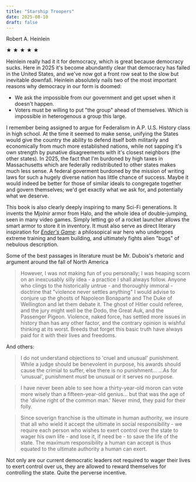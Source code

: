 ```yaml
---
title: "Starship Troopers"
date: 2025-08-10
draft: false
---
```


Robert A. Heinlein

&#9733; &#9733; &#9733; &#9733; &#9733;

Heinlein really had it it for democracy, which is great because democracy sucks. Here in 2025 it's become abundantly clear that democracy has failed in the United States, and we've now got a front row seat to the slow but inevitable downfall. Heinlein absolutely nails two of the most important reasons why democracy in our form is doomed:

- We ask the impossible from our government and get upset when it doesn't happen.
- Voters must be willing to put "the group" ahead of themselves. Which is impossible in heterogenous a group this large.

I remember being assigned to argue for Federalism in A.P. U.S. History class in high school. At the time it seemed to make sense, unifying the States would give the country the ability to defend itself both militarily and economically from much more established nations, while not sapping it's own strength by punative disagreements with it's closest neighbors (the other states). In 2025, the fact that I'm burdoned by high taxes in Massachusetts which are federally redistributed to other states makes much less sense. A federal goverment burdoned by the mission of writing laws for such a hugely diverse nation has little chance of success. Maybe it would indeed be better for those of similar ideals to congregate together and govern themselves; we'd get exactly what we ask for, and potentially what we deserve.

This book is also clearly deeply inspiring to many Sci-Fi generations. It invents the Mjolnir armor from Halo, and the whole idea of double-jumping, seen in many video games. Simply letting go of a rocket launcher allows the smart armor to store it in inventory. It must also serve as direct literary inspiration for [_Ender's Game_](https://vjacek.github.io/book-reviews/2022-9-3-enders-game/): a philosopical war hero who undergoes extreme training and team building, and ultimately fights alien "bugs" of nebulous description.

Some of the best passages in literature must be Mr. Dubois's rhetoric and argument around the fall of North America

> However, I was not making fun of you personally; I was heaping scorn on an inexcusably silly idea - a practice I shall always follow. Anyone who clings to the historically untrue - and thoroughly immoral - doctrine that "violence never settles anything" I would advise to conjure up the ghosts of Napoleon Bonaparte and The Duke of Wellington and let them debate it. The ghost of Hitler could referee, and the jury might well be the Dodo, the Great Auk, and the Passenger Pigeon. Violence, naked force, has settled more issues in history than has any other factor, and the contrary opinion is wishful thinking at its worst. Breeds that forget this basic truth have always paid for it with their lives and freedoms.

And others:

> I do not understand objections to 'cruel and unusual' punishment. While a judge should be benevolent in purpose, his awards should cause the crimial to suffer, else there is no punishment... ...As for 'unusual', punishment _must_ be unusual or it serves no purpose.

> I have never been able to see how a thirty-year-old moron can vote more wisely than a fifteen-year-old genius... but that was the age of the 'divine right of the common man.' Never mind, they paid for their folly.

> Since soverign franchise is the ultimate in human authority, we insure that all who wield it accept the ultimate in social responsibility - we require each person who wishes to exert control over the state to wager his own life - and lose it, if need be - to save the life of the state. The maximum responsibility a human can accept is thus equated to the ultimate authority a human can exert.

Not only are our current democratic leaders not required to wager their lives to exert control over us, they are allowed to reward themselves for controlling the state. Quite the perverse incentive.
